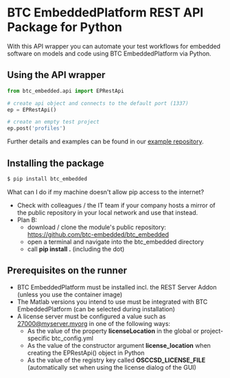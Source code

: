 # BTC EmbeddedPlatform REST API Package for Python

With this API wrapper you can automate your test workflows for embedded software on models and code using BTC EmbeddedPlatform via Python.

## Using the API wrapper
```python
from btc_embedded.api import EPRestApi

# create api object and connects to the default port (1337)
ep = EPRestApi()

# create an empty test project
ep.post('profiles')
```
Further details and examples can be found in our [example repository](https://github.com/btc-embedded/btc-ci-workflow).


## Installing the package
```sh
$ pip install btc_embedded
```
What can I do if my machine doesn't allow pip access to the internet?
- Check with colleagues / the IT team if your company hosts a mirror of the public repository in your local network and use that instead.
- Plan B:
    - download / clone the module's public repository: https://github.com/btc-embedded/btc_embedded
    - open a terminal and navigate into the btc_embedded directory
    - call **pip install .** (including the dot)


## Prerequisites on the runner
- BTC EmbeddedPlatform must be installed incl. the REST Server Addon (unless you use the container image)
- The Matlab versions you intend to use must be integrated with BTC EmbeddedPlatform (can be selected during installation)
- A license server must be configured a value such as 27000@myserver.myorg in one of the following ways:
    - As the value of the property **licenseLocation** in the global or project-specific btc_config.yml
    - As the value of the constructor argument **license_location** when creating the EPRestApi() object in Python
    - As the value of the registry key called **OSCCSD_LICENSE_FILE** (automatically set when using the license dialog of the GUI)
